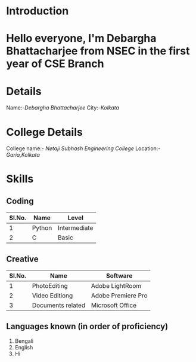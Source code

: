 # Introduction
# Hello everyone, I'm Debargha Bhattacharjee from NSEC in the first year of CSE Branch

# Details 
Name:-_Debargha Bhattacharjee_
City:-_Kolkata_

# College Details
College name:- _Netaji Subhash Engineering College_
Location:- _Garia,Kolkata_

# Skills

## Coding
|Sl.No.|Name|Level|
|---|---|---|
|1|Python|Intermediate
|2|C|Basic|

## Creative
|Sl.No.|Name|Software|
|---|---|---|
|1|PhotoEditing|Adobe LightRoom|
|2|Video Editiong|Adobe Premiere Pro|
|3|Documents related|Microsoft Office|

## Languages known (in order of proficiency)
1. Bengali
2. English
3. Hi
